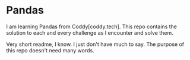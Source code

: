 # Pandas

I am learning Pandas from Coddy[coddy.tech]. This repo contains the solution to each and every challenge as I encounter and solve them.

Very short readme, I know. I just don't have much to say. The purpose of this repo doesn't need many words.
